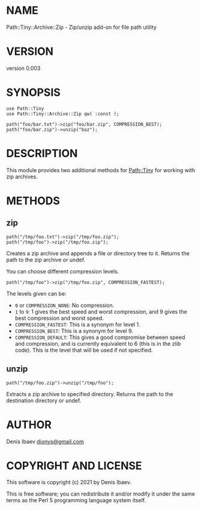 # NAME

Path::Tiny::Archive::Zip - Zip/unzip add-on for file path utility

# VERSION

version 0.003

# SYNOPSIS

    use Path::Tiny
    use Path::Tiny::Archive::Zip qw( :const );

    path("foo/bar.txt")->zip("foo/bar.zip", COMPRESSION_BEST);
    path("foo/bar.zip")->unzip("baz");

# DESCRIPTION

This module provides two additional methods for [Path::Tiny](https://metacpan.org/pod/Path::Tiny) for working with
zip archives.

# METHODS

## zip

    path("/tmp/foo.txt")->zip("/tmp/foo.zip");
    path("/tmp/foo")->zip("/tmp/foo.zip");

Creates a zip archive and appends a file or directory tree to it. Returns the
path to the zip archive or undef.

You can choose different compression levels.

    path("/tmp/foo")->zip("/tmp/foo.zip", COMPRESSION_FASTEST);

The levels given can be:

- `0` or `COMPRESSION_NONE`: No compression.
- `1` to `9`: 1 gives the best speed and worst compression, and 9 gives
the best compression and worst speed.
- `COMPRESSION_FASTEST`: This is a synonym for level 1.
- `COMPRESSION_BEST`: This is a synonym for level 9.
- `COMPRESSION_DEFAULT`: This gives a good compromise between speed and
compression, and is currently equivalent to 6 (this is in the zlib code). This
is the level that will be used if not specified.

## unzip

    path("/tmp/foo.zip")->unzip("/tmp/foo");

Extracts a zip archive to specified directory. Returns the path to the
destination directory or undef.

# AUTHOR

Denis Ibaev <dionys@gmail.com>

# COPYRIGHT AND LICENSE

This software is copyright (c) 2021 by Denis Ibaev.

This is free software; you can redistribute it and/or modify it under
the same terms as the Perl 5 programming language system itself.
